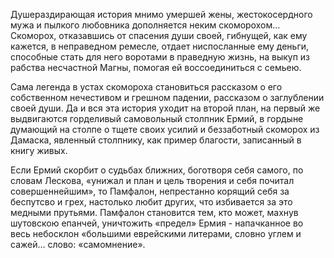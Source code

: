 <!--2016-11-04 18:40:14-->
Душераздирающая история мнимо умершей жены, жестокосердного мужа и пылкого любовника дополняется неким скоморохом… Скоморох, отказавшись от спасения души своей, гибнущей, как ему кажется, в неправедном ремесле, отдает ниспосланные ему деньги, способные стать для него воротами в праведную жизнь, на выкуп из рабства несчастной Магны, помогая ей воссоединиться с семьею.

Сама легенда в устах скомороха становиться рассказом о его собственном нечестивом и грешном падении, рассказом о заглублении своей души. Да и вся эта история уходит на второй план, на первый же выдвигаются горделивый самовольный столпник Ермий, в гордыне думающий на столпе о тщете своих усилий и беззаботный скоморох из Дамаска, явленный столпнику, как пример благости, записанный в книгу живых.

Если Ермий скорбит о судьбах ближних, боготворя себя самого, по словам Лескова, «унижал и план и цель творения и себя почитал совершеннейшим», то Памфалон, непрестанно корящий себя за беспутсво и грех, настолько любит других, что избивается за это медными прутьями.  Памфалон становится тем, кто может, махнув шутовскою епанчей, уничтожить «предел» Ермия - напачканное во весь небосклон «большими еврейскими литерами, словно углем и сажей… слово: «самомнение».